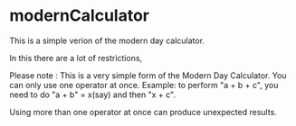 # modernCalculator
 This is a simple verion of the modern day calculator.

 In this there are a lot of restrictions,

 Please note : This is a very simple form of the Modern Day Calculator. You can only use one operator at once. Example: to perform "a + b + c", you need to do "a + b" = x(say) and then "x + c".

 Using more than one operator at once can produce unexpected results.
